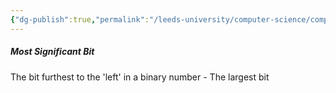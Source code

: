 ```yaml
---
{"dg-publish":true,"permalink":"/leeds-university/computer-science/compulsory-modules/computer-architecture/section-4-representing-numbers/definitions/most-significant-bit/","tags":["Definition"]}
---
```


##### Most Significant Bit
The bit furthest to the 'left' in a binary number - The largest bit
